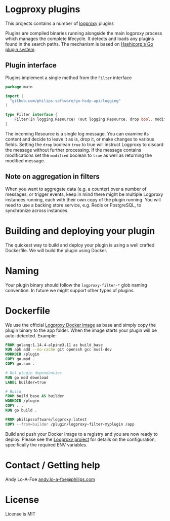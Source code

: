 # Logproxy plugins
This projects contains a number of [logproxy](https://github.com/philips-software/logproxy) plugins

Plugins are compiled binaries running alongside the main logproxy process which manages the complete lifecycle. 
It detects and loads any plugins found in the search paths. The 
mechanism is based on [Hashicorp's Go plugin system](https://github.com/hashicorp/go-plugin).

## Plugin interface
Plugins implement a single method  from the `Filter` interface

```go
package main

import (
  "github.com/philips-software/go-hsdp-api/logging"
)

type Filter interface {
    Filter(in logging.Resource) (out logging.Resource, drop bool, modified bool, err error)
}
```

The incoming Resource is a single log message. You can examine its content and decide to leave it as is, drop it, or make changes to various fields.
Setting the `drop` boolean `true` to true will instruct Logproxy to
discard the message without further processing. If the message
contains modifications set the `modified` boolean to `true` as well as 
returning the modified message.

## Note on aggregation in filters
When you want to aggregate data (e.g. a counter) over a number of messages, or trigger events, keep in mind there
might be multiple Logproxy instances running, each with their own copy of the plugin running. 
You will need to use a backing store service, e.g. Redis or PostgreSQL, to synchronize across instances. 

# Building and deploying your plugin
The quickest way to build and deploy your plugin is using a well crafted Dockerfile. We will build the plugin using Docker. 

# Naming
Your plugin binary should follow the `logproxy-filter-*` glob naming convention. In future we might support other types of plugins.

# Dockerfile
We use the official [Logproxy Docker image](https://hub.docker.com/r/philipssoftware/logproxy) as base and simply copy
the plugin binary to the app folder. When the image starts your plugin will be auto-detected. Example:

```Dockerfile
FROM golang:1.14.4-alpine3.11 as build_base
RUN apk add --no-cache git openssh gcc musl-dev
WORKDIR /plugin
COPY go.mod .
COPY go.sum .

# Get plugin dependancies
RUN go mod download
LABEL builder=true

# Build
FROM build_base AS builder
WORKDIR /plugin
COPY . .
RUN go build .

FROM philipssoftware/logproxy:latest
COPY --from=builder /plugin/logproxy-filter-myplugin /app
```

Build and push your Docker image to a registry and you are now
ready to deploy. Please see the [Logproxy project](https://github.com/philips-software/logproxy) for
details on the configuration, specifically the required ENV variables.

# Contact / Getting help

Andy Lo-A-Foe <andy.lo-a-foe@philips.com>

# License

License is MIT
